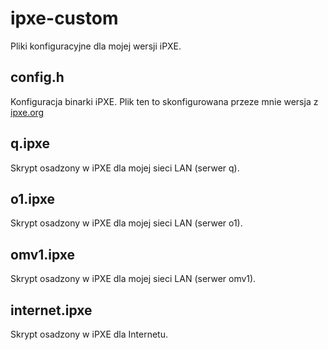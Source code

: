 # ipxe-custom
Pliki konfiguracyjne dla mojej wersji iPXE.

## config.h

Konfiguracja binarki iPXE. Plik ten to skonfigurowana przeze mnie wersja z [ipxe.org](https://ipxe.org/)

## q.ipxe

Skrypt osadzony w iPXE dla mojej sieci LAN (serwer q).

## o1.ipxe

Skrypt osadzony w iPXE dla mojej sieci LAN (serwer o1).

## omv1.ipxe

Skrypt osadzony w iPXE dla mojej sieci LAN (serwer omv1).

## internet.ipxe

Skrypt osadzony w iPXE dla Internetu.
